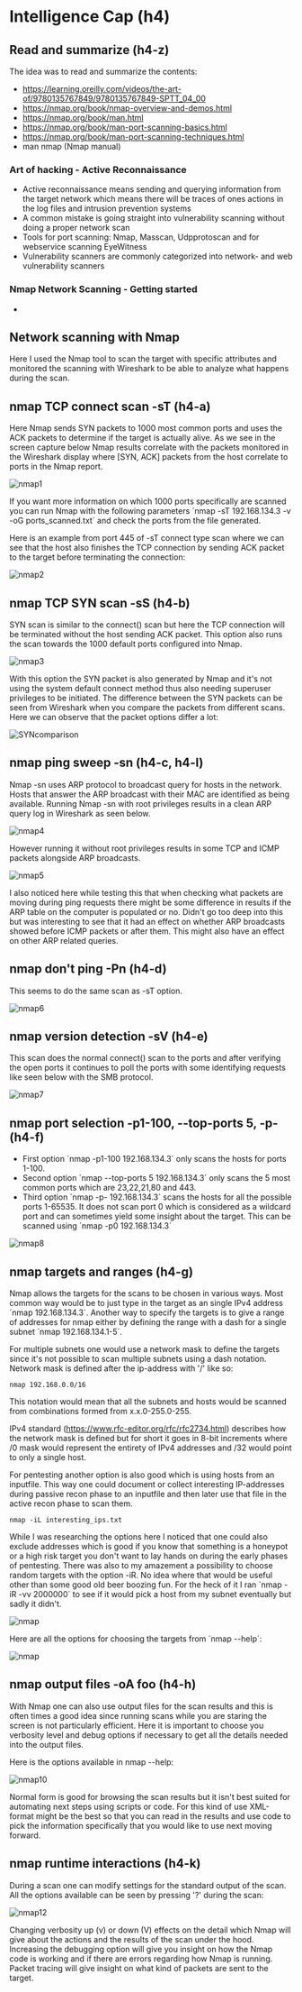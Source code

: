 # Intelligence Cap (h4)

## Read and summarize (h4-z)
The idea was to read and summarize the contents:
+ https://learning.oreilly.com/videos/the-art-of/9780135767849/9780135767849-SPTT_04_00
+ https://nmap.org/book/nmap-overview-and-demos.html
+ https://nmap.org/book/man.html
+ https://nmap.org/book/man-port-scanning-basics.html
+ https://nmap.org/book/man-port-scanning-techniques.html
+ man nmap (Nmap manual)

### Art of hacking - Active Reconnaissance

+ Active reconnaissance means sending and querying information from the target network which means there will be traces of ones actions in the log files and intrusion prevention systems
+ A common mistake is going straight into vulnerability scanning without doing a proper network scan
+ Tools for port scanning: Nmap, Masscan, Udpprotoscan and for webservice scanning EyeWitness
+ Vulnerability scanners are commonly categorized into network- and web vulnerability scanners

### Nmap Network Scanning - Getting started

+

## Network scanning with Nmap
Here I used the Nmap tool to scan the target with specific attributes and monitored the scanning with Wireshark to be able to analyze what happens during the scan.

## nmap TCP connect scan -sT (h4-a)
Here Nmap sends SYN packets to 1000 most common ports and uses the ACK packets to determine if the target is actually alive. As we see in the screen capture below Nmap results correlate with the packets monitored in the Wireshark display where [SYN, ACK] packets from the host correlate to ports in the Nmap report.

![nmap1](./nmap1.png)

If you want more information on which 1000 ports specifically are scanned you can run Nmap with the following parameters ´nmap -sT 192.168.134.3 -v -oG ports_scanned.txt´ and check the ports from the file generated.

Here is an example from port 445 of -sT connect type scan where we can see that the host also finishes the TCP connection by sending ACK packet to the target before terminating the connection:

![nmap2](./nmap2.png)

## nmap TCP SYN scan -sS (h4-b)
SYN scan is similar to the connect() scan but here the TCP connection will be terminated without the host sending ACK packet. This option also runs the scan towards the 1000 default ports configured into Nmap.

![nmap3](./nmap3.png)

With this option the SYN packet is also generated by Nmap and it's not using the system default connect method thus also needing superuser privileges to be initiated. The difference between the SYN packets can be seen from Wireshark when you compare the packets from different scans. Here we can observe that the packet options differ a lot:

![SYNcomparison](./SYNcomparison.png)

## nmap ping sweep -sn (h4-c, h4-l)
Nmap -sn uses ARP protocol to broadcast query for hosts in the network. Hosts that answer the ARP broadcast with their MAC are identified as being available. Running Nmap -sn with root privileges results in a clean ARP query log in Wireshark as seen below.

![nmap4](./nmap4.png)

However running it without root privileges results in some TCP and ICMP packets alongside ARP broadcasts.

![nmap5](./nmap5.png)

I also noticed here while testing this that when checking what packets are moving during ping requests there might be some difference in results if the ARP table on the computer is populated or no. Didn't go too deep into this but was interesting to see that it had an effect on whether ARP broadcasts showed before ICMP packets or after them. This might also have an effect on other ARP related queries.

## nmap don't ping -Pn (h4-d)
This seems to do the same scan as -sT option.

![nmap6](./nmap6.png)

## nmap version detection -sV (h4-e)
This scan does the normal connect() scan to the ports and after verifying the open ports it continues to poll the ports with some identifying requests like seen below with the SMB protocol.

![nmap7](./nmap7.png)

## nmap port selection -p1-100, --top-ports 5, -p- (h4-f)
+ First option ´nmap -p1-100 192.168.134.3´ only scans the hosts for ports 1-100.
+ Second option ´nmap --top-ports 5 192.168.134.3´ only scans the 5 most common ports which are 23,22,21,80 and 443.
+ Third option ´nmap -p- 192.168.134.3´ scans the hosts for all the possible ports 1-65535. It does not scan port 0 which is considered as a wildcard port and can sometimes yield some insight about the target. This can be scanned using ´nmap -p0 192.168.134.3´

![nmap8](./nmap8.png)

## nmap targets and ranges (h4-g)
Nmap allows the targets for the scans to be chosen in various ways. Most common way would be to just type in the target as an single IPv4 address ´nmap 192.168.134.3´. Another way to specify the targets is to give a range of addresses for nmap either by defining the range with a dash for a single subnet ´nmap 192.168.134.1-5´.

For multiple subnets one would use a network mask to define the targets since it's not possible to scan multiple subnets using a dash notation. Network mask is defined after the ip-address with '/' like so:
```
nmap 192.168.0.0/16
```
This notation would mean that all the subnets and hosts would be scanned from combinations formed from x.x.0-255.0-255.

IPv4 standard (https://www.rfc-editor.org/rfc/rfc2734.html) describes how the network mask is defined but for short it goes in 8-bit increments where /0 mask would represent the entirety of IPv4 addresses and /32 would point to only a single host.

For pentesting another option is also good which is using hosts from an inputfile. This way one could document or collect interesting IP-addresses during passive recon phase to an inputfile and then later use that file in the active recon phase to scan them.
```
nmap -iL interesting_ips.txt
```

While I was researching the options here I noticed that one could also exclude addresses which is good if you know that something is a honeypot or a high risk target you don't want to lay hands on during the early phases of pentesting. There was also to my amazement a possibility to choose random targets with the option -iR. No idea where that would be useful other than some good old beer boozing fun. For the heck of it I ran ´nmap -iR -vv 2000000´ to see if it would pick a host from my subnet eventually but sadly it didn't.

![nmap](./nmap11.png)

Here are all the options for choosing the targets from ´nmap --help´:

![nmap](./nmap9.png)

## nmap output files -oA foo (h4-h)
With Nmap one can also use output files for the scan results and this is often times a good idea since running scans while you are staring the screen is not particularly efficient. Here it is important to choose you verbosity level and debug options if necessary to get all the details needed into the output files.

Here is the options available in nmap --help:

![nmap10](./nmap10.png)

Normal form is good for browsing the scan results but it isn't best suited for automating next steps using scripts or code. For this kind of use XML-format might be the best so that you can read in the results and use code to pick the information specifically that you would like to use next moving forward.

## nmap runtime interactions (h4-k)
During a scan one can modify settings for the standard output of the scan. All the options available can be seen by pressing '?' during the scan:

![nmap12](./nmap12.png)

Changing verbosity up (v) or down (V) effects on the detail which Nmap will give about the actions and the results of the scan under the hood. Increasing the debugging option will give you insight on how the Nmap code is working and if there are errors regarding how Nmap is running. Packet tracing will give insight on what kind of packets are sent to the target.

